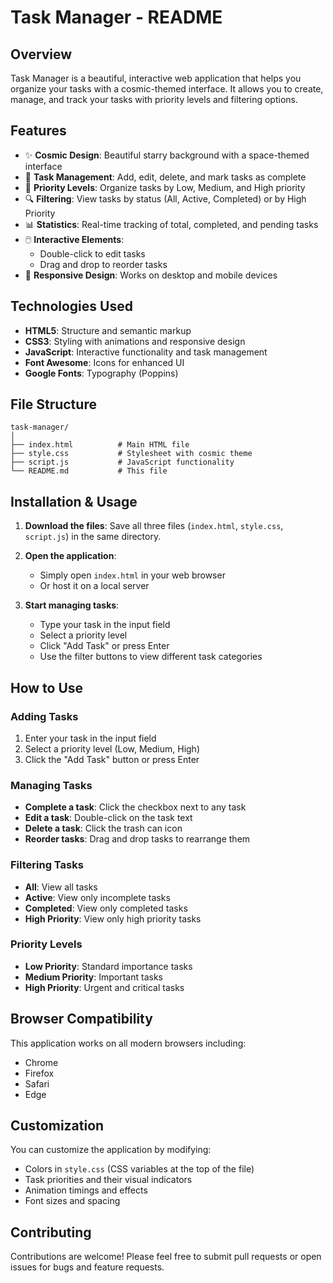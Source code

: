 # Task Manager - README

## Overview

Task Manager is a beautiful, interactive web application that helps you organize your tasks with a cosmic-themed interface. It allows you to create, manage, and track your tasks with priority levels and filtering options.

## Features

- ✨ **Cosmic Design**: Beautiful starry background with a space-themed interface
- 📝 **Task Management**: Add, edit, delete, and mark tasks as complete
- 🎯 **Priority Levels**: Organize tasks by Low, Medium, and High priority
- 🔍 **Filtering**: View tasks by status (All, Active, Completed) or by High Priority
- 📊 **Statistics**: Real-time tracking of total, completed, and pending tasks
- 🖱️ **Interactive Elements**: 
  - Double-click to edit tasks
  - Drag and drop to reorder tasks
- 📱 **Responsive Design**: Works on desktop and mobile devices

## Technologies Used

- **HTML5**: Structure and semantic markup
- **CSS3**: Styling with animations and responsive design
- **JavaScript**: Interactive functionality and task management
- **Font Awesome**: Icons for enhanced UI
- **Google Fonts**: Typography (Poppins)

## File Structure

```
task-manager/
│
├── index.html          # Main HTML file
├── style.css           # Stylesheet with cosmic theme
├── script.js           # JavaScript functionality
└── README.md           # This file
```

## Installation & Usage

1. **Download the files**: Save all three files (`index.html`, `style.css`, `script.js`) in the same directory.

2. **Open the application**: 
   - Simply open `index.html` in your web browser
   - Or host it on a local server

3. **Start managing tasks**:
   - Type your task in the input field
   - Select a priority level
   - Click "Add Task" or press Enter
   - Use the filter buttons to view different task categories

## How to Use

### Adding Tasks
1. Enter your task in the input field
2. Select a priority level (Low, Medium, High)
3. Click the "Add Task" button or press Enter

### Managing Tasks
- **Complete a task**: Click the checkbox next to any task
- **Edit a task**: Double-click on the task text
- **Delete a task**: Click the trash can icon
- **Reorder tasks**: Drag and drop tasks to rearrange them

### Filtering Tasks
- **All**: View all tasks
- **Active**: View only incomplete tasks
- **Completed**: View only completed tasks
- **High Priority**: View only high priority tasks

### Priority Levels
- **Low Priority**: Standard importance tasks
- **Medium Priority**: Important tasks
- **High Priority**: Urgent and critical tasks

## Browser Compatibility

This application works on all modern browsers including:
- Chrome
- Firefox
- Safari
- Edge

## Customization

You can customize the application by modifying:
- Colors in `style.css` (CSS variables at the top of the file)
- Task priorities and their visual indicators
- Animation timings and effects
- Font sizes and spacing


## Contributing

Contributions are welcome! Please feel free to submit pull requests or open issues for bugs and feature requests.


